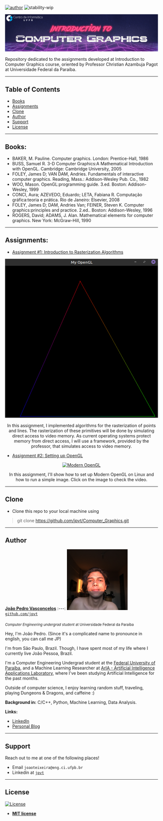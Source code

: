 [![author](https://img.shields.io/badge/author-João_Pedro_Vasconcelos-black.svg)](https://www.linkedin.com/in/jpvt) ![stability-wip](https://img.shields.io/badge/stability-work_in_progress-lightgrey.svg)

<p align="center">
  <img src="imgs/banner_cg.jpg" >
</p>

Repository dedicated to the assignments developed at Introduction to Computer Graphics course, oriented by Professor Christian Azambuja Pagot at Universidade Federal da Paraíba.

---

## Table of Contents
- [Books](#books)
- [Assignments](#Assignments)
- [Clone](#clone)
- [Author](#author)
- [Support](#support)
- [License](#license)


---
## Books:

* BAKER, M. Pauline. Computer graphics. London: Prentice-Hall, 1986
* BUSS, Samuel R. 3-D Computer Graphics:A Mathematical Introduction with OpenGL. Cambridge: Cambridge University, 2005
* FOLEY, James D; VAN DAM, Andries. Fundamentals of interactive computer graphics. Reading, Mass.: Addison-Wesley Pub. Co., 1982
* WOO, Mason. OpenGL:programming guide. 3.ed. Boston: Addison-Wesley, 1999
* CONCI, Aura; AZEVEDO, Eduardo; LETA, Fabiana R. Computação gráfica:teoria e prática. Rio de Janeiro: Elsevier, 2008
* FOLEY, James D; DAM, Andries Van; FEINER, Steven K. Computer graphics:principles and practice. 2.ed.. Boston: Addison-Wesley, 1996
* ROGERS, David; ADAMS, J. Alan. Mathematical elements for computer graphics. New York: McGraw-Hill, 1990
---
## Assignments:

 *  [Assignment #1: Introduction to Rasterization Algorithms](https://github.com/jpvt/Computer_Graphics/tree/master/Assignment%20%231)

<p align="center">
<img src="imgs/color_triangle_inter.png" >
</p>

<p align="center">
In this assignment, I implemented algorithms for the rasterization of points and lines. The rasterization of these primitives will be done by simulating direct access to video memory. As current operating systems protect memory from direct access, I will use a framework, provided by the professor, that simulates access to video memory.
</p>


*  [Assignment #2: Setting up OpenGL](https://github.com/jpvt/Computer_Graphics/tree/master/Assignment%20%232)

<div align="center">
  <a href="https://www.youtube.com/watch?v=Ug2uIIbkVcU"><img src="https://img.youtube.com/vi/Ug2uIIbkVcU/0.jpg" alt="Modern OpenGL"></a>
</div>

<p align="center">
In this assignment, I'll show how to set up Modern OpenGL on Linux and how to run a simple image. Click on the image to check the video.
</p>

---
## Clone

- Clone this repo to your local machine using
> git clone https://github.com/jpvt/Computer_Graphics.git

---

## Author

<a href="https://www.linkedin.com/in/jpvt/" target="_blank">**João Pedro Vasconcelos**</a>
:---: 
<img src="imgs/author.JPG" width="200px"> </img>
<a href="http://github.com/jpvt" target="_blank">`github.com/jpvt`</a>

<sub>*Computer Engineering undergrad student* at Universidade Federal da Paraíba</sub>

Hey, I'm João Pedro. (Since it's a complicated name to pronounce in english, you can call me JP)

I'm from São Paulo, Brazil. Though, I have spent most of my life where I currently live João Pessoa, Brazil.

I'm a Computer Engineering Undergrad student at the [Federal University of Paraíba](https://www.ufpb.br), and a Machine Learning Researcher at [ArIA - Artificial Intelligence Applications Laboratory](https://aria.ci.ufpb.br), where I've been studying Artificial Intelligence for the past months.

Outside of computer science, I enjoy learning random stuff, traveling, playing Dungeons & Dragons, and caffeine :)

**Background in:** C/C++, Python, Machine Learning, Data Analysis.

**Links:**
* [LinkedIn](https://www.linkedin.com/in/jpvt)
* [Personal Blog](https://jpvt.github.io)

---

## Support

Reach out to me at one of the following places!

- Email `joaoteixeira@eng.ci.ufpb.br` 
- Linkedin at <a href="https://www.linkedin.com/in/jpvt/" target="_blank">`jpvt`</a>

--- 
## License

[![License](http://img.shields.io/:license-mit-blue.svg?style=flat-square)](http://badges.mit-license.org)

- **[MIT license](http://opensource.org/licenses/mit-license.php)**

